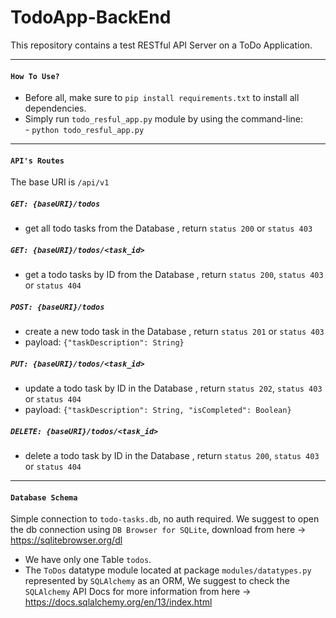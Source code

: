 # TodoApp-BackEnd


This repository contains a test RESTful API Server on a ToDo Application.

---
#### `How To Use?`

- Before all, make sure to `pip install requirements.txt` to install all dependencies.
- Simply run `todo_resful_app.py` module by using the command-line:  
        - `python todo_resful_app.py`
        
---
#### `API's Routes`

The base URI is `/api/v1`
##### `GET: {baseURI}/todos`  

- get all todo tasks from the Database , return `status 200` or `status 403`
##### `GET: {baseURI}/todos/<task_id>`  

- get a todo tasks by ID from the Database , return `status 200`, `status 403` or `status 404`
##### `POST: {baseURI}/todos`  

- create a new todo task in the Database , return `status 201` or `status 403`
- payload: `{"taskDescription": String}`
##### `PUT: {baseURI}/todos/<task_id>`  

- update a todo task by ID in the Database , return `status 202`, `status 403` or `status 404`
- payload: `{"taskDescription": String, "isCompleted": Boolean}`
##### `DELETE: {baseURI}/todos/<task_id>`  

- delete a todo task by ID in the Database , return `status 200`, `status 403` or `status 404`

---
#### `Database Schema`

Simple connection to `todo-tasks.db`, no auth required.
We suggest to open the db connection using `DB Browser for SQLite`,
download from here -> https://sqlitebrowser.org/dl

- We have only one Table `todos`.
- The `ToDos` datatype module located at package `modules/datatypes.py` represented by `SQLAlchemy` as an ORM,
We suggest to check the `SQLAlchemy` API Docs for more information from here -> https://docs.sqlalchemy.org/en/13/index.html

